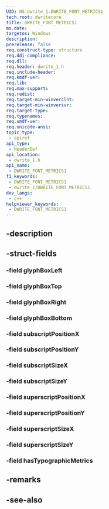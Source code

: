 ```yaml
---
UID: NS:dwrite_1.DWRITE_FONT_METRICS1
tech.root: dwritecore
title: DWRITE_FONT_METRICS1
ms.date: 
targetos: Windows
description: 
prerelease: false
req.construct-type: structure
req.ddi-compliance: 
req.dll: 
req.header: dwrite_1.h
req.include-header: 
req.kmdf-ver: 
req.lib: 
req.max-support: 
req.redist: 
req.target-min-winverclnt: 
req.target-min-winversvr: 
req.target-type: 
req.typenames: 
req.umdf-ver: 
req.unicode-ansi: 
topic_type:
 - apiref
api_type:
 - HeaderDef
api_location:
 - dwrite_1.h
api_name:
 - DWRITE_FONT_METRICS1
f1_keywords:
 - DWRITE_FONT_METRICS1
 - dwrite_1/DWRITE_FONT_METRICS1
dev_langs:
 - c++
helpviewer_keywords:
 - DWRITE_FONT_METRICS1
---
```


## -description

## -struct-fields

### -field glyphBoxLeft

### -field glyphBoxTop

### -field glyphBoxRight

### -field glyphBoxBottom

### -field subscriptPositionX

### -field subscriptPositionY

### -field subscriptSizeX

### -field subscriptSizeY

### -field superscriptPositionX

### -field superscriptPositionY

### -field superscriptSizeX

### -field superscriptSizeY

### -field hasTypographicMetrics

## -remarks

## -see-also

